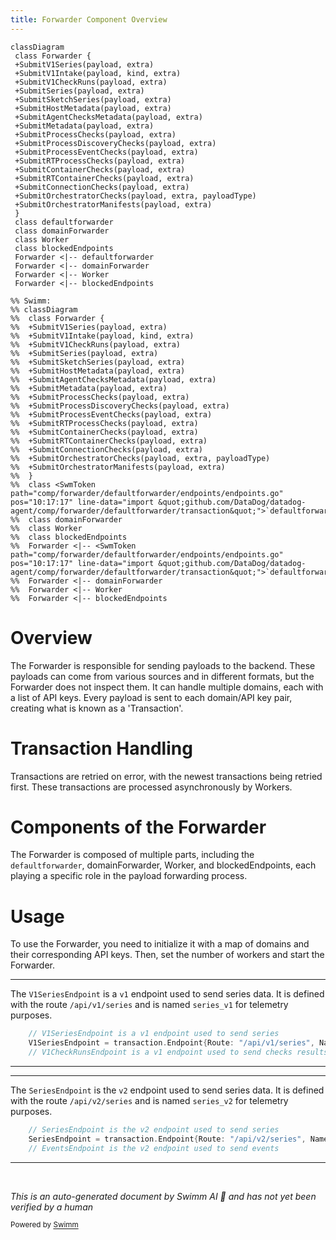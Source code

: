 ```yaml
---
title: Forwarder Component Overview
---
```

```mermaid
classDiagram
 class Forwarder {
 +SubmitV1Series(payload, extra)
 +SubmitV1Intake(payload, kind, extra)
 +SubmitV1CheckRuns(payload, extra)
 +SubmitSeries(payload, extra)
 +SubmitSketchSeries(payload, extra)
 +SubmitHostMetadata(payload, extra)
 +SubmitAgentChecksMetadata(payload, extra)
 +SubmitMetadata(payload, extra)
 +SubmitProcessChecks(payload, extra)
 +SubmitProcessDiscoveryChecks(payload, extra)
 +SubmitProcessEventChecks(payload, extra)
 +SubmitRTProcessChecks(payload, extra)
 +SubmitContainerChecks(payload, extra)
 +SubmitRTContainerChecks(payload, extra)
 +SubmitConnectionChecks(payload, extra)
 +SubmitOrchestratorChecks(payload, extra, payloadType)
 +SubmitOrchestratorManifests(payload, extra)
 }
 class defaultforwarder
 class domainForwarder
 class Worker
 class blockedEndpoints
 Forwarder <|-- defaultforwarder
 Forwarder <|-- domainForwarder
 Forwarder <|-- Worker
 Forwarder <|-- blockedEndpoints

%% Swimm:
%% classDiagram
%%  class Forwarder {
%%  +SubmitV1Series(payload, extra)
%%  +SubmitV1Intake(payload, kind, extra)
%%  +SubmitV1CheckRuns(payload, extra)
%%  +SubmitSeries(payload, extra)
%%  +SubmitSketchSeries(payload, extra)
%%  +SubmitHostMetadata(payload, extra)
%%  +SubmitAgentChecksMetadata(payload, extra)
%%  +SubmitMetadata(payload, extra)
%%  +SubmitProcessChecks(payload, extra)
%%  +SubmitProcessDiscoveryChecks(payload, extra)
%%  +SubmitProcessEventChecks(payload, extra)
%%  +SubmitRTProcessChecks(payload, extra)
%%  +SubmitContainerChecks(payload, extra)
%%  +SubmitRTContainerChecks(payload, extra)
%%  +SubmitConnectionChecks(payload, extra)
%%  +SubmitOrchestratorChecks(payload, extra, payloadType)
%%  +SubmitOrchestratorManifests(payload, extra)
%%  }
%%  class <SwmToken path="comp/forwarder/defaultforwarder/endpoints/endpoints.go" pos="10:17:17" line-data="import &quot;github.com/DataDog/datadog-agent/comp/forwarder/defaultforwarder/transaction&quot;">`defaultforwarder`</SwmToken>
%%  class domainForwarder
%%  class Worker
%%  class blockedEndpoints
%%  Forwarder <|-- <SwmToken path="comp/forwarder/defaultforwarder/endpoints/endpoints.go" pos="10:17:17" line-data="import &quot;github.com/DataDog/datadog-agent/comp/forwarder/defaultforwarder/transaction&quot;">`defaultforwarder`</SwmToken>
%%  Forwarder <|-- domainForwarder
%%  Forwarder <|-- Worker
%%  Forwarder <|-- blockedEndpoints
```

# Overview

The Forwarder is responsible for sending payloads to the backend. These payloads can come from various sources and in different formats, but the Forwarder does not inspect them. It can handle multiple domains, each with a list of API keys. Every payload is sent to each domain/API key pair, creating what is known as a 'Transaction'.

# Transaction Handling

Transactions are retried on error, with the newest transactions being retried first. These transactions are processed asynchronously by Workers.

# Components of the Forwarder

The Forwarder is composed of multiple parts, including the <SwmToken path="comp/forwarder/defaultforwarder/endpoints/endpoints.go" pos="10:17:17" line-data="import &quot;github.com/DataDog/datadog-agent/comp/forwarder/defaultforwarder/transaction&quot;">`defaultforwarder`</SwmToken>, domainForwarder, Worker, and blockedEndpoints, each playing a specific role in the payload forwarding process.

# Usage

To use the Forwarder, you need to initialize it with a map of domains and their corresponding API keys. Then, set the number of workers and start the Forwarder.

<SwmSnippet path="/comp/forwarder/defaultforwarder/endpoints/endpoints.go" line="13">

---

The <SwmToken path="comp/forwarder/defaultforwarder/endpoints/endpoints.go" pos="13:3:3" line-data="	// V1SeriesEndpoint is a v1 endpoint used to send series">`V1SeriesEndpoint`</SwmToken> is a <SwmToken path="comp/forwarder/defaultforwarder/endpoints/endpoints.go" pos="13:9:9" line-data="	// V1SeriesEndpoint is a v1 endpoint used to send series">`v1`</SwmToken> endpoint used to send series data. It is defined with the route <SwmToken path="comp/forwarder/defaultforwarder/endpoints/endpoints.go" pos="14:13:18" line-data="	V1SeriesEndpoint = transaction.Endpoint{Route: &quot;/api/v1/series&quot;, Name: &quot;series_v1&quot;}">`/api/v1/series`</SwmToken> and is named <SwmToken path="comp/forwarder/defaultforwarder/endpoints/endpoints.go" pos="14:26:26" line-data="	V1SeriesEndpoint = transaction.Endpoint{Route: &quot;/api/v1/series&quot;, Name: &quot;series_v1&quot;}">`series_v1`</SwmToken> for telemetry purposes.

```go
	// V1SeriesEndpoint is a v1 endpoint used to send series
	V1SeriesEndpoint = transaction.Endpoint{Route: "/api/v1/series", Name: "series_v1"}
	// V1CheckRunsEndpoint is a v1 endpoint used to send checks results
```

---

</SwmSnippet>

<SwmSnippet path="/comp/forwarder/defaultforwarder/endpoints/endpoints.go" line="26">

---

The <SwmToken path="comp/forwarder/defaultforwarder/endpoints/endpoints.go" pos="26:3:3" line-data="	// SeriesEndpoint is the v2 endpoint used to send series">`SeriesEndpoint`</SwmToken> is the <SwmToken path="comp/forwarder/defaultforwarder/endpoints/endpoints.go" pos="26:9:9" line-data="	// SeriesEndpoint is the v2 endpoint used to send series">`v2`</SwmToken> endpoint used to send series data. It is defined with the route <SwmToken path="comp/forwarder/defaultforwarder/endpoints/endpoints.go" pos="27:13:18" line-data="	SeriesEndpoint = transaction.Endpoint{Route: &quot;/api/v2/series&quot;, Name: &quot;series_v2&quot;}">`/api/v2/series`</SwmToken> and is named <SwmToken path="comp/forwarder/defaultforwarder/endpoints/endpoints.go" pos="27:26:26" line-data="	SeriesEndpoint = transaction.Endpoint{Route: &quot;/api/v2/series&quot;, Name: &quot;series_v2&quot;}">`series_v2`</SwmToken> for telemetry purposes.

```go
	// SeriesEndpoint is the v2 endpoint used to send series
	SeriesEndpoint = transaction.Endpoint{Route: "/api/v2/series", Name: "series_v2"}
	// EventsEndpoint is the v2 endpoint used to send events
```

---

</SwmSnippet>

&nbsp;

*This is an auto-generated document by Swimm AI 🌊 and has not yet been verified by a human*

<SwmMeta version="3.0.0" repo-id="Z2l0aHViJTNBJTNBZGF0YWRvZy1hZ2VudCUzQSUzQVN3aW1tLURlbW8=" repo-name="datadog-agent"><sup>Powered by [Swimm](/)</sup></SwmMeta>
